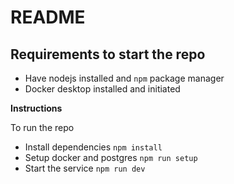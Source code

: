 # README

## Requirements to start the repo

- Have nodejs installed and `npm` package manager
- Docker desktop installed and initiated

**Instructions**

To run the repo

- Install dependencies `npm install`
- Setup docker and postgres `npm run setup`
- Start the service `npm run dev`
